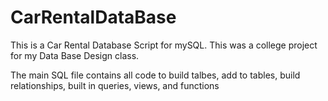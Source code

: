 # CarRentalDataBase
This is a Car Rental Database Script for mySQL. This was a college project for my Data Base Design class.


The main SQL file contains all code to build talbes, add to tables, build relationships, built in queries, views, and functions  
